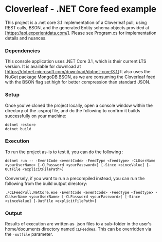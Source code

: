 # Cloverleaf - .NET Core feed example
This project is a .net core 3.1 implementation of a Cloverleaf pull, using REST calls, BSON, and the generated Entity schema objects provided at [https://api.experientdata.com/].
Please see Program.cs for implementation details and nuances.

### Dependencies
This console application uses .NET Core 3.1, which is their current LTS version.  It is available for download at [https://dotnet.microsoft.com/download/dotnet-core/3.1]
It also uses the NuGet package MongoDB.BSON, as we are consuming the Cloverleaf feed with the BSON flag set high for better compression than standard JSON.

### Setup
Once you've cloned the project locally, open a console window within the directory of the .csproj file, and do the following to confirm it builds successfully on your machine:

```
dotnet restore
dotnet build
```

### Execution
To run the project as-is to test it, you can do the following :

`dotnet run -- -EventCode <eventCode> -FeedType <feedtype> -CLUserName <yourUserName> [-CLPassword <yourPassword>] [-Since <sinceValue] [-OutFile <explicitFilePath>]`

Conversely, if you want to run a precompiled instead, you can run the following from the build output directory:

`./CLFeedPull.NetCore.exe -EventCode <eventCode> -FeedType <feedtype> -CLUserName <yourUserName> [-CLPassword <yourPassword>] [-Since <sinceValue] [-OutFile <explicitFilePath>]`

### Output
Results of execution are written as .json files to a sub-folder in the user's home/documents directory named `CLFeedRes`.  This can be overridden via the `-outfile` parameter.

